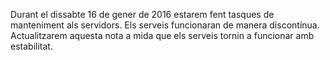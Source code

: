 Durant el dissabte 16 de gener de 2016 estarem fent tasques de manteniment als servidors. Els serveis funcionaran de manera discontínua. Actualitzarem aquesta nota a mida que els serveis tornin a funcionar amb estabilitat.

